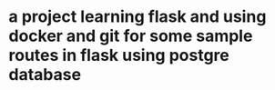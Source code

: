 # a project learning flask and using docker and git for some sample routes in flask using postgre database
